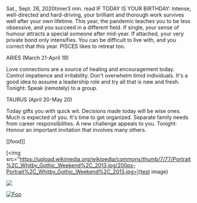 Sat., Sept. 26, 2020timer3 min. read
IF TODAY IS YOUR BIRTHDAY: Intense, well-directed and hard-driving, your brilliant and thorough work survives well after your own lifetime. This year, the pandemic teaches you to be less obsessive, and you succeed in a different field. If single, your sense of humour attracts a special someone after mid-year. If attached, your very private bond only intensifies. You can be difficult to live with, and you correct that this year. PISCES likes to retreat too.

ARIES (March 21-April 19)

Love connections are a source of healing and encouragement today. Control impatience and irritability. Don't overwhelm timid individuals. It's a good idea to assume a leadership role and try all that is new and fresh. Tonight: Speak (remotely) to a group.

TAURUS (April 20-May 20)

Today gifts you with quick wit. Decisions made today will be wise ones. Much is expected of you. It's time to get organized. Separate family needs from career responsibilities. A new challenge appeals to you. Tonight: Honour an important invitation that involves many others.

[[food]]


[<img src="https://upload.wikimedia.org/wikipedia/commons/thumb/7/77/Portrait%2C_Whitby_Gothic_Weekend%2C_2013.jpg/200px-Portrait%2C_Whitby_Gothic_Weekend%2C_2013.jpg>](test image)


[<img src="http://www.google.com.au/images/nav_logo7.png">](http://google.com.au/)

[![Foo](http://www.google.com.au/images/nav_logo7.png)](http://google.com.au/)
